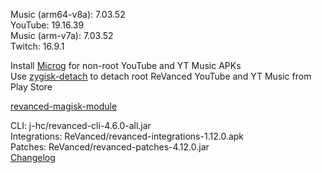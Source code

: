 Music (arm64-v8a): 7.03.52  
YouTube: 19.16.39  
Music (arm-v7a): 7.03.52  
Twitch: 16.9.1  

Install [Microg](https://github.com/ReVanced/GmsCore/releases) for non-root YouTube and YT Music APKs  
Use [zygisk-detach](https://github.com/j-hc/zygisk-detach) to detach root ReVanced YouTube and YT Music from Play Store  

[revanced-magisk-module](https://github.com/j-hc/revanced-magisk-module)
  
CLI: j-hc/revanced-cli-4.6.0-all.jar  
Integrations: ReVanced/revanced-integrations-1.12.0.apk  
Patches: ReVanced/revanced-patches-4.12.0.jar  
[Changelog](https://github.com/ReVanced/revanced-patches/releases/tag/v4.12.0)  
